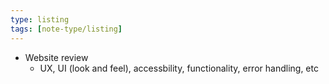 ```yaml
---
type: listing
tags: [note-type/listing]
---
```



- Website review
	- UX, UI (look and feel), accessbility, functionality, error handling, etc